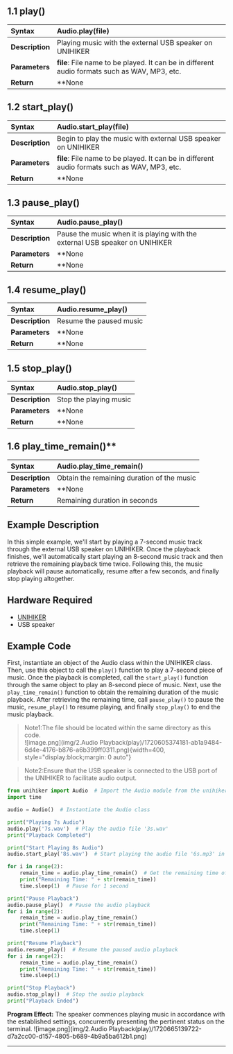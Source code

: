 ## **1.1 play()**
| **Syntax**          | **Audio.play(file)**    |   
| :--------------     | :--------------------      |
| **Description**     | Playing music with the external USB speaker on UNIHIKER   |  
| **Parameters**      | **file**: File name to be played. It can be in different audio formats such as WAV, MP3, etc.  |  
| **Return**          | **None  |  


## **1.2 start_play()**
| **Syntax**          | **Audio.start_play(file)**    |   
| :--------------     | :--------------------      |
| **Description**     | Begin to play the music with external USB speaker on UNIHIKER   |  
| **Parameters**      | **file**: File name to be played. It can be in different audio formats such as WAV, MP3, etc.  |  
| **Return**          | **None  |  


## **1.3 pause_play()**
| **Syntax**          | **Audio.pause_play()**    |   
| :--------------     | :--------------------      |
| **Description**     | Pause the music when it is playing with the external USB speaker on UNIHIKER   |  
| **Parameters**      | **None  |  
| **Return**          | **None  |  



## **1.4 resume_play()**
| **Syntax**          | **Audio.resume_play()**    |   
| :--------------     | :--------------------      |
| **Description**     | Resume the paused music   |  
| **Parameters**      | **None  |  
| **Return**          | **None  |  




## **1.5 stop_play()**
| **Syntax**          | **Audio.stop_play()**    |   
| :--------------     | :--------------------      |
| **Description**     | Stop the playing music   |  
| **Parameters**      | **None |  
| **Return**          | **None  |  



## **1.6 play_time_remain**()**
| **Syntax**          | **Audio.play_time_remain()**    |   
| :--------------     | :--------------------      |
| **Description**     | Obtain the remaining duration of the music   |  
| **Parameters**      | **None |  
| **Return**          | Remaining duration in seconds  |  





## **Example Description**
In this simple example, we'll start by playing a 7-second music track through the external USB speaker on UNIHIKER. Once the playback finishes, we'll automatically start playing an 8-second music track and then retrieve the remaining playback time twice. Following this, the music playback will pause automatically, resume after a few seconds, and finally stop playing altogether.
## **Hardware Required**

- [UNIHIKER](https://www.dfrobot.com/product-2691.html)
- USB speaker  

## **Example Code**
First, instantiate an object of the Audio class within the UNIHIKER class. Then, use this object to call the `play()` function to play a 7-second piece of music. Once the playback is completed, call the `start_play()` function through the same object to play an 8-second piece of music. Next, use the `play_time_remain()` function to obtain the remaining duration of the music playback. After retrieving the remaining time, call `pause_play()` to pause the music, `resume_play()` to resume playing, and finally `stop_play()` to end the music playback.  
  
> Note1:The file should be located within the same directory as this code.  
![image.png](img/2.Audio Playback(play)/1720605374181-ab1a9484-6d4e-4176-b876-a6b399ff0311.png){width=400, style="display:block;margin: 0 auto"}  
  
> Note2:Ensure that the USB speaker is connected to the USB port of the UNIHIKER to facilitate audio output.  
  
```python
from unihiker import Audio  # Import the Audio module from the unihiker package
import time

audio = Audio()  # Instantiate the Audio class

print("Playing 7s Audio")
audio.play('7s.wav')  # Play the audio file '3s.wav'
print("Playback Completed")

print("Start Playing 8s Audio")
audio.start_play('8s.wav')  # Start playing the audio file '6s.mp3' in the background

for i in range(2):
    remain_time = audio.play_time_remain()  # Get the remaining time of the audio playback
    print("Remaining Time: " + str(remain_time))
    time.sleep(1)  # Pause for 1 second

print("Pause Playback")
audio.pause_play()  # Pause the audio playback
for i in range(2):
    remain_time = audio.play_time_remain()
    print("Remaining Time: " + str(remain_time))
    time.sleep(1)

print("Resume Playback")
audio.resume_play()  # Resume the paused audio playback
for i in range(2):
    remain_time = audio.play_time_remain()
    print("Remaining Time: " + str(remain_time))
    time.sleep(1)

print("Stop Playback")
audio.stop_play()  # Stop the audio playback
print("Playback Ended")
```
**Program Effect:**
The speaker commences playing music in accordance with the established settings, concurrently presenting the pertinent status on the terminal.
![image.png](img/2.Audio Playback(play)/1720665139722-d7a2cc00-d157-4805-b689-4b9a5ba612b1.png)  

---  


